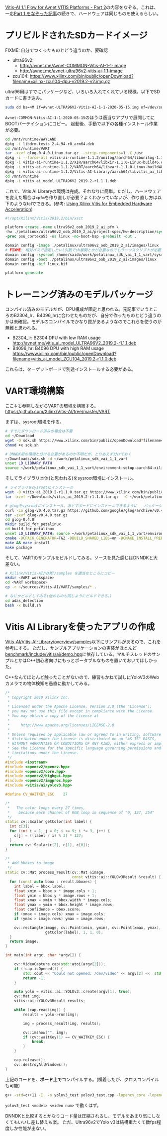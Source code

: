 [Vitis-AI 1.1 Flow for Avnet VITIS Platforms - Part 2](https://www.hackster.io/AlbertaBeef/vitis-ai-1-1-flow-for-avnet-vitis-platforms-part-2-f18be4)の内容をなぞる。これは、一応[Part 1 をなぞった記事](https://qiita.com/nv-h/items/7525c9319087a3f51755)の続きで、ハードウェアは同じものを使えるらしい。


# プリビルドされたSDカードイメージ

FIXME: 自分でつくったものとどう違うのか、要確認

* ultra96v2:  
    + http://avnet.me/Avnet-COMMON-Vitis-AI-1-1-image
    + http://avnet.me/avnet-ultra96v2-vitis-ai-1.1-image
* zcu104: https://www.xilinx.com/bin/public/openDownload?filename=xilinx-zcu104-dpu-v2019.2-v2.img.gz

ultra96用はすでにパッケージなど、いろいろ入れてくれている模様。以下でSDカードに書き込み。

```sh
sudo dd bs=4M if=Avnet-ULTRA96V2-Vitis-AI-1-1-2020-05-15.img of=/dev/sd{X} status=progress conv=fsync
```
`Avnet-COMMON-Vitis-AI-1-1-2020-05-15`のほうは適当なアプリで展開してにBOOTパーテイションにコピー。
起動後、手動で以下の各種インストール作業が必要。

```sh
cd /mnt/runtime/WAYLAND
dpkg -i libdrm-tests_2.4.94-r0_arm64.deb
cd /mnt/runtime/VART
tar -xzvf glog-0.4.0-Linux.tar.gz --strip-components=1 -C /usr
dpkg -i --force-all vitis-ai-runtime-1.1.2/unilog/aarch64/libunilog-1.1.0-Linux-build46.deb
dpkg -i vitis-ai-runtime-1.1.2/XIR/aarch64/libxir-1.1.0-Linux-build46.deb
dpkg -i vitis-ai-runtime-1.1.2/VART/aarch64/libvart-1.1.0-Linux-build48.deb
dpkg -i vitis-ai-runtime-1.1.2/Vitis-AI-Library/aarch64/libvitis_ai_library-1.1.0-Linux-build46.deb
cd /mnt/runtime
dpkg -i vitis_ai_model_ULTRA96V2_2019.2-r1.1.1.deb
```

これで、Vitis AI Libraryの環境は完成。それなりに簡単。ただし、ハードウェアを変えた場合は`xpfm`を作り直しが必要？よくわかっていないが、作り直し方は以下のようなtclでできる。(参考: [Using Xilinx Vitis for Embedded Hardware Acceleration](https://gpanders.com/blog/vitis-for-embedded-hardware-acceleration/))

```tcl
#!/opt/Xilinx/Vitis/2019.2/bin/xsct

platform create -name ultra96v2_oob_2019_2_ai_pfm \
-hw ./petalinux/ultra96v2_oob_2019_2_ai/project-spec/hw-description/system.xsa \
-proc psu_cortexa53 -os linux -no-boot-bsp -prebuilt -out .

domain config -image ./petalinux/ultra96v2_oob_2019_2_ai/images/linux
# FIXME: 相対パスで指定したい(引数でsh展開とかが必要なのでもう一つスクリプトが必要？)
domain config -sysroot /home/saido/work/petalinux_sdk_vai_1_1_vart/sysroots/aarch64-xilinx-linux
domain config -boot ./petalinux/ultra96v2_oob_2019_2_ai/images/linux
domain config -bif linux.bif

platform generate
```


# トレーニング済みのモデルパッケージ

コンパイル済みのモデルだが、DPU構成が固定と思われる。元記事でいうところのB2304_lr、B4096_hrに合わせたものだが、自分で作ったものとどう違うのかは未確認。モデルのコンパイルでかなり罠があるようなのでこれらを使うのが無難と思われる。

* B2304_lr: B2304 DPU with low RAM usage http://avnet.me/vitis_ai_model_ULTRA96V2_2019.2-r1.1.1.deb
* B4096_hr: B4096 DPU with high RAM usage https://www.xilinx.com/bin/public/openDownload?filename=vitis_ai_model_ZCU104_2019.2-r1.1.0.deb

これらは、ターゲットボードで別途インストールする必要がある。


# VART環境構築

ここ↓も参照しながらVARTの環境を構築する。
https://github.com/Xilinx/Vitis-AI/tree/master/VART

まずは、sysroot環境を作る。

```sh
# すでにダウンロード済みの場合は不要
cd ~/Download
wget -O sdk.sh https://www.xilinx.com/bin/public/openDownload?filename=sdk.sh
chmod +x sdk.sh

# DNNDK用の環境と分ける必要があるのか不明だが、とりあえず分けておく
~/Downloads/sdk.sh -d ~/work/petalinux_sdk_vai_1_1_vart
unset LD_LIBRARY_PATH
source ~/work/petalinux_sdk_vai_1_1_vart/environment-setup-aarch64-xilinx-linux
```

そしてライブラリ本体(と思われる)をsysroot環境にインストール。

```sh
# ライブラリをsysrootにインストール
wget -O vitis_ai_2019.2-r1.1.0.tar.gz https://www.xilinx.com/bin/public/openDownload?filename=vitis_ai_2019.2-r1.1.0.tar.gz
tar -xzvf ~/Downloads/vitis_ai_2019.2-r1.1.0.tar.gz  -C ~/work/petalinux_sdk_vai_1_1_vart/sysroots/aarch64-xilinx-linux

# glogをsysrootにインストール、あとでボードにインストールできるように   パッケージ化
curl -Lo glog-v0.4.0.tar.gz https://github.com/google/glog/archive/v0.4.0.tar.gz
tar -zxvf glog-v0.4.0.tar.gz
cd glog-0.4.0
mkdir build_for_petalinux
cd build_for_petalinux
unset LD_LIBRARY_PATH; source ~/work/petalinux_sdk_vai_1_1_vart/environment-setup-aarch64-xilinx-linux
cmake -DCPACK_GENERATOR=TGZ -DBUILD_SHARED_LIBS=on -DCMAKE_INSTALL_PREFIX=$OECORE_TARGET_SYSROOT/usr ..
make && make install
make package
```

そして、VARTのサンプルをビルドしてみる。ソースを見た感じはDNNDKと大差ない。

```sh
# Xilinx/Vitis-AI/VART/samples を適当なところにコピー
mkdir <VART workspace>
cd <VART workspace>
cp -r ~/sources/Vitis-AI/VART/samples/* .

# なにかビルドしてみる(他のものも同じようにビルドできる。)
cd adas_detection
bash -x build.sh
```

# Vitis AI Libraryを使ったアプリの作成

[Vitis-AI/Vitis-AI-Library/overview/samples](https://github.com/Xilinx/Vitis-AI/tree/master/Vitis-AI-Library/overview/samples)以下にサンプルがあるので、これを参考にする。
ただし、サンプルアプリケーションの実装がほとんど[benchmark/include/vitis/ai/demo.hpp](https://github.com/Xilinx/Vitis-AI/blob/master/Vitis-AI-Library/benchmark/include/vitis/ai/demo.hpp)に依存している。マルチスレッドのサンプルとかはC++初心者向けにもっとポータブルなものを置いておいてほしかった。

C++なんてほとんど触ったことがないので、練習もかねて試しにYoloV3のWebカメラでの物体検知を愚直に動かしてみる。

```cpp
/*
 * Copyright 2019 Xilinx Inc.
 *
 * Licensed under the Apache License, Version 2.0 (the "License");
 * you may not use this file except in compliance with the License.
 * You may obtain a copy of the License at
 *
 *     http://www.apache.org/licenses/LICENSE-2.0
 *
 * Unless required by applicable law or agreed to in writing, software
 * distributed under the License is distributed on an "AS IS" BASIS,
 * WITHOUT WARRANTIES OR CONDITIONS OF ANY KIND, either express or implied.
 * See the License for the specific language governing permissions and
 * limitations under the License.
 */
#include <iostream>
#include <opencv2/opencv.hpp>
#include <opencv2/core.hpp>
#include <opencv2/highgui.hpp>
#include <opencv2/imgproc.hpp>
#include <vitis/ai/yolov3.hpp>

#define CV_WAITKEY_ESC    27

/*
 *   The color loops every 27 times,
 *    because each channel of RGB loop in sequence of "0, 127, 254"
 */
static cv::Scalar getColor(int label) {
  int c[3];
  for (int i = 1, j = 0; i <= 9; i *= 3, j++) {
    c[j] = ((label / i) % 3) * 127;
  }
  return cv::Scalar(c[2], c[1], c[0]);
}

/*
 * Add bboxes to image
 */
static cv::Mat process_result(cv::Mat &image,
                              const vitis::ai::YOLOv3Result &result) {
  for (const auto bbox : result.bboxes) {
    int label = bbox.label;
    float xmin = bbox.x * image.cols + 1;
    float ymin = bbox.y * image.rows + 1;
    float xmax = xmin + bbox.width * image.cols;
    float ymax = ymin + bbox.height * image.rows;
    float confidence = bbox.score;
    if (xmax > image.cols) xmax = image.cols;
    if (ymax > image.rows) ymax = image.rows;

    cv::rectangle(image, cv::Point(xmin, ymin), cv::Point(xmax, ymax),
                  getColor(label), 1, 1, 0);
  }
  return image;
}

int main(int argc, char *argv[]) {

    cv::VideoCapture cap(std::atoi(argv[2]));
    if (!cap.isOpened()) {
        std::cout << "Could not opened: /dev/video" << argv[2] <<  std::endl;
        return -1;
    }

    auto yolo = vitis::ai::YOLOv3::create(argv[1], true);
    cv::Mat img;
    vitis::ai::YOLOv3Result results;

    while (cap.read(img)) {
        results = yolo->run(img);

        img = process_result(img, results);

        cv::imshow("", img);
        if (cv::waitKey(1) == CV_WAITKEY_ESC) {
            break;
        }
    }

    cap.release();
    cv::destroyAllWindows();
}
```

上記のコードを、**ボード上で**コンパイルする。(横着したが、クロスコンパイルも可能)

```sh
g++ -std=c++11 -I. -o yolov3_test yolov3_test.cpp -lopencv_core -lopencv_video -lopencv_videoio -lopencv_imgproc -lopencv_imgcodecs -lopencv_highgui -lvitis_ai_library-yolov3 -pthread
```

`yolov3_test <model> <video num>` で動くはず。

DNNDKと比較するとかなりコード量は圧縮されるし、モデルをあまり気にしなくてもいいし差し替えも楽。
ただ、Ultra96v2でYolo v3は結構重たくて数fps程度しか性能が出ない。